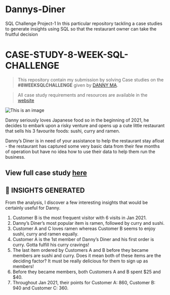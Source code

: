# Dannys-Diner
SQL Challenge Project-1
In this particular repository tackling a case studies to generate insights using SQL so that the restaurant owner can take the fruitful decision
# CASE-STUDY-8-WEEK-SQL-CHALLENGE
 > This repository contain my submission by solving Case studies on the **#8WEEKSQLCHALLENGE** given by [DANNY MA](https://www.linkedin.com/in/datawithdanny/).

 > All case study requirements and resources are available in the [website](https://8weeksqlchallenge.com/)

 

 ![This is an image](https://8weeksqlchallenge.com/images/case-study-designs/1.png)

Danny seriously loves Japanese food so in the beginning of 2021, he decides to embark upon a risky venture and opens up a cute little restaurant that sells his 3 favourite foods: sushi, curry and ramen.

Danny’s Diner is in need of your assistance to help the restaurant stay afloat - the restaurant has captured some very basic data from their few months of operation but have no idea how to use their data to help them run the business.

## View full case study [here](https://8weeksqlchallenge.com/case-study-1/)

## **:dart: INSIGHTS GENERATED**
From the analysis, I discover a few interesting insights that would be certainly useful for Danny.
 
 1. Customer B is the most frequent visitor with 6 visits in Jan 2021.
 2. Danny’s Diner’s most popular item is ramen, followed by curry and sushi.
 3. Customer A and C loves ramen whereas Customer B seems to enjoy sushi, curry and ramen equally. 
 4. Customer A is the 1st member of Danny’s Diner and his first order is curry. Gotta fulfill his curry cravings!
 5. The last item ordered by Customers A and B before they became members are sushi and curry. Does it mean both of these items are the deciding factor? It must be really delicious for them to sign up as members!
 6. Before they became members, both Customers A and B spent $25 and $40.
 7. Throughout Jan 2021, their points for Customer A: 860, Customer B: 940 and Customer C: 360.
 
